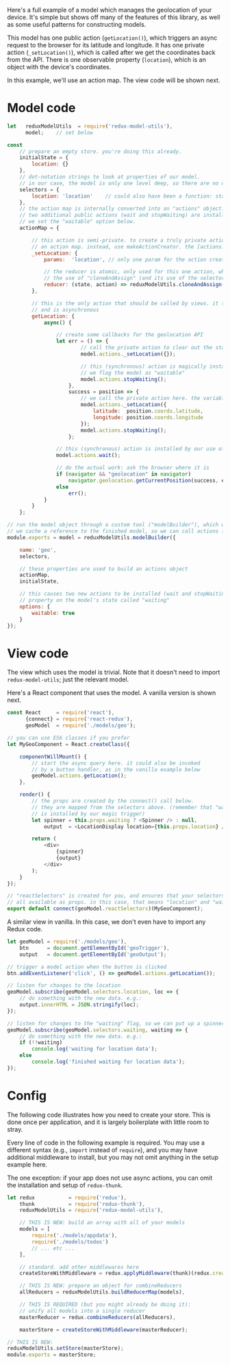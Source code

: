 
Here's a full example of a model which manages the geolocation of your device.
It's simple but shows off many of the features of this library, as well as some
useful patterns for constructing models.

This model has one public action (`getLocation()`),
which triggers an async request to the browser for its latitude and longitude.
It has one private action (`_setLocation()`), which is called after we get the
coordinates back from the API. There is
one observable property (`location`), which is an object with the device's
coordinates.

In this example, we'll use an action map. The view code will be shown next.

# Model code

```javascript
let   reduxModelUtils  = require('redux-model-utils'),
      model;    // set below

const
    // prepare an empty store. you're doing this already.
    initialState = {
        location: {}
    },
    // dot-notation strings to look at properties of our model.
    // in our case, the model is only one level deep, so there are no dots :)
    selectors = {
        location: 'location'    // could also have been a function: state => state.location
    },
    // the action map is internally converted into an "actions" object.
    // two additional public actions (wait and stopWaiting) are installed because
    // we set the "waitable" option below.
    actionMap = {

        // this action is semi-private. to create a truly private action you cannot use
        // an action map. instead, use makeActionCreator. the [actions.md] doc explains this.
        _setLocation: {
            params:  'location', // only one param for the action creator

            // the reducer is atomic, only used for this one action, which makes it trivial.
            // the use of "cloneAndAssign" (and its use of the selector string) is a common pattern
            reducer: (state, action) => reduxModelUtils.cloneAndAssign(state, selectors.location, action.location)
        },

        // this is the only action that should be called by views. it takes no params,
        // and is asynchronous
        getLocation: {
            async() {

                // create some callbacks for the geolocation API
                let err = () => {
                        // call the private action to clear out the state
                        model.actions._setLocation({});

                        // this (synchronous) action is magically installed because
                        // we flag the model as "waitable"
                        model.actions.stopWaiting();
                    },
                    success = position => {
                        // we call the private action here. the variable "model" is set below
                        model.actions._setLocation({
                            latitude:  position.coords.latitude,
                            longitude: position.coords.longitude
                        });
                        model.actions.stopWaiting();
                    };

                // this (synchronous) action is installed by our use of "waitable" below
                model.actions.wait();

                // do the actual work: ask the browser where it is
                if (navigator && "geolocation" in navigator)
                    navigator.geolocation.getCurrentPosition(success, err, {maximumAge: 60000});
                else
                    err();
            }
        }
    };

// run the model object through a custom tool ("modelBuilder"), which whips it into shape.
// we cache a reference to the finished model, so we can call actions from inside this module
module.exports = model = reduxModelUtils.modelBuilder({

    name: 'geo',
    selectors,

    // these properties are used to build an actions object
    actionMap,
    initialState,

    // this causes two new actions to be installed (wait and stopWaiting), and a new
    // property on the model's state called "waiting"
    options: {
        waitable: true
    }
});
```

# View code

The view which uses the model is trivial. Note that it doesn't need to
import `redux-model-utils`; just the relevant model.

Here's a React component that uses the model. A vanilla version is shown next.

```javascript
const React     = require('react'),
      {connect} = require('react-redux'),
      geoModel  = require('./models/geo');

// you can use ES6 classes if you prefer
let MyGeoComponent = React.createClass({

    componentWillMount() {
        // start the async query here. it could also be invoked
        // by a button handler, as in the vanilla example below
        geoModel.actions.getLocation();
    },

    render() {
        // the props are created by the connect() call below.
        // they are mapped from the selectors above. (remember that "waiting"
        // is installed by our magic trigger)
        let spinner = this.props.waiting ? <Spinner /> : null,
            output  = <LocationDisplay location={this.props.location} />;

        return (
            <div>
                {spinner}
                {output}
            </div>
        );
    }
});

// "reactSelectors" is created for you, and ensures that your selectors are
// all available as props. in this case, that means "location" and "waiting"
export default connect(geoModel.reactSelectors)(MyGeoComponent);
```

A similar view in vanilla. In this case, we don't even have to import
any Redux code.

```javascript
let geoModel = require('./models/geo'),
    btn      = document.getElementById('geoTrigger'),
    output   = document.getElementById('geoOutput');

// trigger a model action when the button is clicked
btn.addEventListener('click', () => geoModel.actions.getLocation());

// listen for changes to the location
geoModel.subscribe(geoModel.selectors.location, loc => {
    // do something with the new data. e.g.:
    output.innerHTML = JSON.stringify(loc);
});

// listen for changes to the "waiting" flag, so we can put up a spinner
geoModel.subscribe(geoModel.selectors.waiting, waiting => {
    // do something with the new data. e.g.:
    if (!!waiting)
        console.log('waiting for location data');
    else
        console.log('finished waiting for location data');
});
```

# Config

The following code illustrates how you need to create your store.
This is done once per application, and it is largely boilerplate
with little room to stray.

Every line of code in the following example is required. You may use a different
syntax (e.g., `import` instead of `require`), and you may have additional middleware
to install, but you may not omit anything in the setup example here.

The one exception: if your app does not use async actions, you can omit the
installation and setup of `redux-thunk`.

```javascript
let redux           = require('redux'),
    thunk           = require('redux-thunk'),
    reduxModelUtils = require('redux-model-utils'),

    // THIS IS NEW: build an array with all of your models
    models = [
        require('./models/appdata'),
        require('./models/todos')
        // ... etc ...
    ],

    // standard. add other middlewares here
    createStoreWithMiddleware = redux.applyMiddleware(thunk)(redux.createStore),

    // THIS IS NEW: prepare an object for combineReducers
    allReducers = reduxModelUtils.buildReducerMap(models),

    // THIS IS REQUIRED (but you might already be doing it):
    // unify all models into a single reducer
    masterReducer = redux.combineReducers(allReducers),

    masterStore = createStoreWithMiddleware(masterReducer);

// THIS IS NEW:
reduxModelUtils.setStore(masterStore);
module.exports = masterStore;
```
